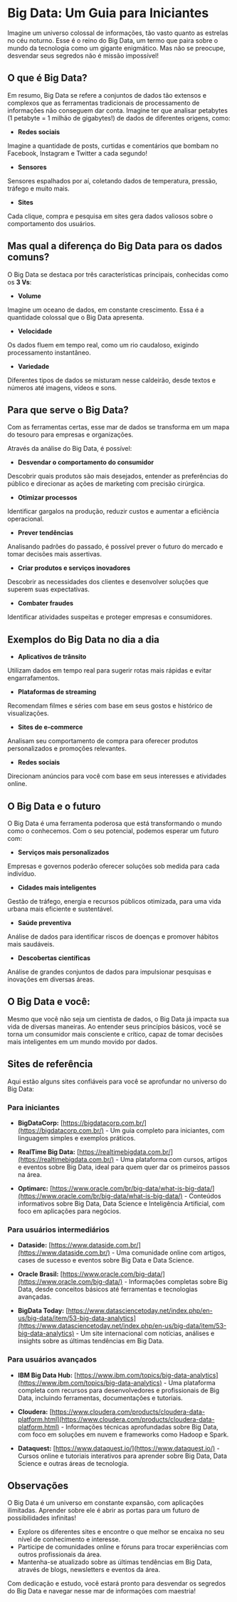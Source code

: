 # Big Data: Um Guia para Iniciantes

Imagine um universo colossal de informações, tão vasto quanto as estrelas no céu noturno. Esse é o reino do Big Data, um termo que paira sobre o mundo da tecnologia como um gigante enigmático. Mas não se preocupe, desvendar seus segredos não é missão impossível! 

## **O que é Big Data?**

Em resumo, Big Data se refere a conjuntos de dados tão extensos e complexos que as ferramentas tradicionais de processamento de informações não conseguem dar conta. Imagine ter que analisar petabytes (1 petabyte = 1 milhão de gigabytes!) de dados de diferentes origens, como:

* **Redes sociais** 

Imagine a quantidade de posts, curtidas e comentários que bombam no Facebook, Instagram e Twitter a cada segundo!

* **Sensores** 

Sensores espalhados por aí, coletando dados de temperatura, pressão, tráfego e muito mais.

* **Sites** 

Cada clique, compra e pesquisa em sites gera dados valiosos sobre o comportamento dos usuários.

## **Mas qual a diferença do Big Data para os dados comuns?**

O Big Data se destaca por três características principais, conhecidas como os **3 Vs**:

* **Volume** 

Imagine um oceano de dados, em constante crescimento. Essa é a quantidade colossal que o Big Data apresenta.

* **Velocidade** 

Os dados fluem em tempo real, como um rio caudaloso, exigindo processamento instantâneo.

* **Variedade** 

Diferentes tipos de dados se misturam nesse caldeirão, desde textos e números até imagens, vídeos e sons.

## **Para que serve o Big Data?**

Com as ferramentas certas, esse mar de dados se transforma em um mapa do tesouro para empresas e organizações. 

Através da análise do Big Data, é possível:

* **Desvendar o comportamento do consumidor** 

Descobrir quais produtos são mais desejados, entender as preferências do público e direcionar as ações de marketing com precisão cirúrgica.

* **Otimizar processos** 

Identificar gargalos na produção, reduzir custos e aumentar a eficiência operacional.

* **Prever tendências** 

Analisando padrões do passado, é possível prever o futuro do mercado e tomar decisões mais assertivas.

* **Criar produtos e serviços inovadores** 

Descobrir as necessidades dos clientes e desenvolver soluções que superem suas expectativas.

* **Combater fraudes** 

Identificar atividades suspeitas e proteger empresas e consumidores.

## **Exemplos do Big Data no dia a dia**

* **Aplicativos de trânsito** 

Utilizam dados em tempo real para sugerir rotas mais rápidas e evitar engarrafamentos.

* **Plataformas de streaming** 

Recomendam filmes e séries com base em seus gostos e histórico de visualizações.

* **Sites de e-commerce** 

Analisam seu comportamento de compra para oferecer produtos personalizados e promoções relevantes.

* **Redes sociais** 

Direcionam anúncios para você com base em seus interesses e atividades online.

## **O Big Data e o futuro**

O Big Data é uma ferramenta poderosa que está transformando o mundo como o conhecemos. Com o seu potencial, podemos esperar um futuro com:

* **Serviços mais personalizados** 

Empresas e governos poderão oferecer soluções sob medida para cada indivíduo.

* **Cidades mais inteligentes** 

Gestão de tráfego, energia e recursos públicos otimizada, para uma vida urbana mais eficiente e sustentável.

* **Saúde preventiva** 

Análise de dados para identificar riscos de doenças e promover hábitos mais saudáveis.

* **Descobertas científicas** 

Análise de grandes conjuntos de dados para impulsionar pesquisas e inovações em diversas áreas.

## **O Big Data e você:**

Mesmo que você não seja um cientista de dados, o Big Data já impacta sua vida de diversas maneiras. Ao entender seus princípios básicos, você se torna um consumidor mais consciente e crítico, capaz de tomar decisões mais inteligentes em um mundo movido por dados.


## Sites de referência 

Aqui estão alguns sites confiáveis para você se aprofundar no universo do Big Data:

### **Para iniciantes**

* **BigDataCorp:** [https://bigdatacorp.com.br/](https://bigdatacorp.com.br/) - Um guia completo para iniciantes, com linguagem simples e exemplos práticos.

* **RealTime Big Data:** [https://realtimebigdata.com.br/](https://realtimebigdata.com.br/) - Uma plataforma com cursos, artigos e eventos sobre Big Data, ideal para quem quer dar os primeiros passos na área.

* **Optimarc:** [https://www.oracle.com/br/big-data/what-is-big-data/](https://www.oracle.com/br/big-data/what-is-big-data/) - Conteúdos informativos sobre Big Data, Data Science e Inteligência Artificial, com foco em aplicações para negócios.

### **Para usuários intermediários**

* **Dataside:** [https://www.dataside.com.br/](https://www.dataside.com.br/) - Uma comunidade online com artigos, cases de sucesso e eventos sobre Big Data e Data Science.

* **Oracle Brasil:** [https://www.oracle.com/big-data/](https://www.oracle.com/big-data/) - Informações completas sobre Big Data, desde conceitos básicos até ferramentas e tecnologias avançadas.

* **BigData Today:** [https://www.datasciencetoday.net/index.php/en-us/big-data/item/53-big-data-analytics](https://www.datasciencetoday.net/index.php/en-us/big-data/item/53-big-data-analytics) - Um site internacional com notícias, análises e insights sobre as últimas tendências em Big Data.

### **Para usuários avançados**

* **IBM Big Data Hub:** [https://www.ibm.com/topics/big-data-analytics](https://www.ibm.com/topics/big-data-analytics) - Uma plataforma completa com recursos para desenvolvedores e profissionais de Big Data, incluindo ferramentas, documentações e tutoriais.

* **Cloudera:** [https://www.cloudera.com/products/cloudera-data-platform.html](https://www.cloudera.com/products/cloudera-data-platform.html) - Informações técnicas aprofundadas sobre Big Data, com foco em soluções em nuvem e frameworks como Hadoop e Spark.

* **Dataquest:** [https://www.dataquest.io/](https://www.dataquest.io/) - Cursos online e tutoriais interativos para aprender sobre Big Data, Data Science e outras áreas de tecnologia.


## Observações

O Big Data é um universo em constante expansão, com aplicações ilimitadas. Aprender sobre ele é abrir as portas para um futuro de possibilidades infinitas!

* Explore os diferentes sites e encontre o que melhor se encaixa no seu nível de conhecimento e interesse.
* Participe de comunidades online e fóruns para trocar experiências com outros profissionais da área.
* Mantenha-se atualizado sobre as últimas tendências em Big Data, através de blogs, newsletters e eventos da área.

Com dedicação e estudo, você estará pronto para desvendar os segredos do Big Data e navegar nesse mar de informações com maestria!
